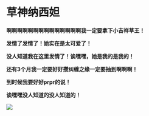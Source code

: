 # 草神纳西妲

**啊啊啊啊啊啊啊啊啊啊啊啊啊啊我一定要拿下小吉祥草王！**

**发情了发情了！她实在是太可爱了！**

**没人知道我在这里发情了！诶嘿嘿，她是我的是我的！**

**还有3个月我一定要好好攒纠缠之缘一定要抽到啊啊啊！**

**到时候我要好好prpr的说！**

**诶嘿嘿没人知道的没人知道的！**

![](https://bkimg.cdn.bcebos.com/pic/908fa0ec08fa513d26973223903942fbb2fb4216738b)
